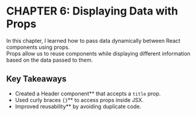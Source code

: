 # CHAPTER 6: Displaying Data with Props  

In this chapter, I learned how to pass data dynamically between React components using props.  
Props allow us to reuse components while displaying different information based on the data passed to them.  

## Key Takeaways

- Created a Header component** that accepts a `title` prop.  
- Used curly braces `{}`** to access props inside JSX.  
- Improved reusability** by avoiding duplicate code.  
